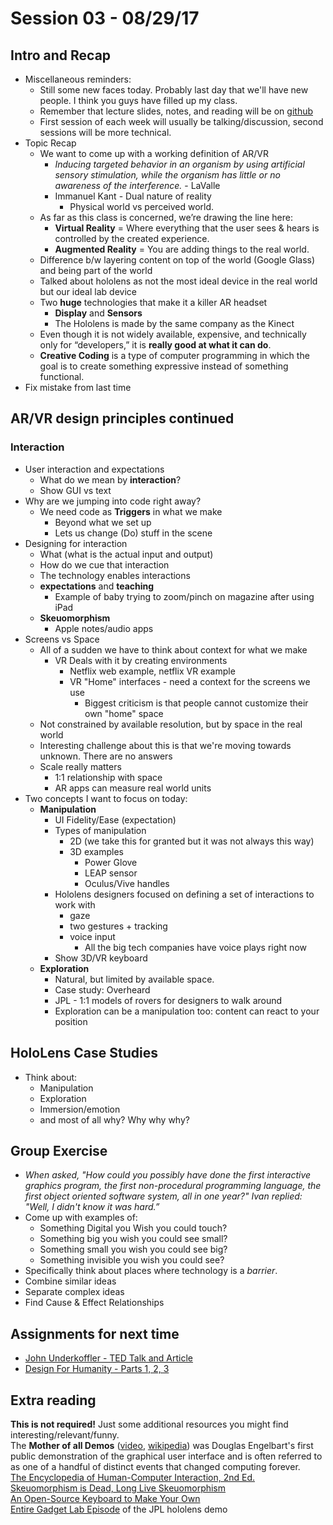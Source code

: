 # Session 03 - 08/29/17


## Intro and Recap
* Miscellaneous reminders:
    * Still some new faces today. Probably last day that we'll have new people. I think you guys have filled up my class.
    * Remember that lecture slides, notes, and reading will be on [github](https://github.com/ivaylopg/Tech421Tech3706)
    * First session of each week will usually be talking/discussion, second sessions will be more technical.
* Topic Recap
    * We want to come up with a working definition of AR/VR
        * _Inducing targeted behavior in an organism by using artificial sensory stimulation, while the organism has little or no awareness of the interference._ - LaValle
        * Immanuel Kant - Dual nature of reality
            * Physical world vs perceived world.
    * As far as this class is concerned, we’re drawing the line here:
        * **Virtual Reality** = Where everything that the user sees & hears is controlled by the created experience. 
        * **Augmented Reality** = You are adding things to the real world.
    * Difference b/w layering content on top of the world (Google Glass) and being part of the world
    * Talked about hololens as not the most ideal device in the real world but our ideal lab device
    * Two **huge** technologies that make it a killer AR headset
        * **Display** and **Sensors**
        * The Hololens is made by the same company as the Kinect
    * Even though it is not widely available, expensive, and technically only for “developers,” it is **really good at what it can do**.
    * **Creative Coding** is a type of computer programming in which the goal is to create something expressive instead of something functional.
* Fix mistake from last time

## AR/VR design principles continued
### Interaction
* User interaction and expectations
    * What do we mean by **interaction**?
    * Show GUI vs text
* Why are we jumping into code right away?
    * We need code as **Triggers** in what we make
        - Beyond what we set up
        - Lets us change (Do) stuff in the scene
* Designing for interaction
    * What (what is the actual input and output)
    * How do we cue that interaction
    * The technology enables interactions
    * **expectations** and **teaching**
        * Example of baby trying to zoom/pinch on magazine after using iPad
    * **Skeuomorphism**
        * Apple notes/audio apps
* Screens vs Space
    * All of a sudden we have to think about context for what we make
        * VR Deals with it by creating environments
            * Netflix web example, netflix VR example
            * VR "Home" interfaces - need a context for the screens we use
                * Biggest criticism is that people cannot customize their own "home" space
    * Not constrained by available resolution, but by space in the real world
    * Interesting challenge about this is that we're moving towards unknown. There are no answers
    * Scale really matters
        * 1:1 relationship with space
        * AR apps can measure real world units
* Two concepts I want to focus on today:
    * **Manipulation**
        * UI Fidelity/Ease (expectation)
        * Types of manipulation
            * 2D (we take this for granted but it was not always this way)
            * 3D examples
                * Power Glove
                * LEAP sensor
                * Oculus/Vive handles
        * Hololens designers focused on defining a set of interactions to work with
            * gaze
            * two gestures + tracking
            * voice input
                * All the big tech companies have voice plays right now
        * Show 3D/VR keyboard
    * **Exploration**
        * Natural, but limited by available space.
        * Case study: Overheard
        * JPL - 1:1 models of rovers for designers to walk around
        * Exploration can be a manipulation too: content can react to your position

## HoloLens Case Studies
* Think about:
    * Manipulation
    * Exploration
    * Immersion/emotion
    * and most of all why? Why why why?

## Group Exercise
* _When asked, "How could you possibly have done the first interactive graphics program, the first non-procedural programming language, the first object oriented software system, all in one year?" Ivan replied: "Well, I didn't know it was hard.”_
* Come up with examples of:
    * Something Digital you Wish you could touch?
    * Something big you wish you could see small?
    * Something small you wish you could see big?
    * Something invisible you wish you could see?
* Specifically think about places where technology is a _barrier_.
* Combine similar ideas
* Separate complex ideas
* Find Cause & Effect Relationships

## Assignments for next time
* [John Underkoffler - TED Talk and Article](https://thenextweb.com/media/2015/08/31/a-stark-future/)
* [Design For Humanity - Parts 1, 2, 3](https://medium.com/swlh/the-future-of-design-is-emotional-5789ccde17aa)

## Extra reading
**This is not required!** Just some additional resources you might find interesting/relevant/funny.    
The **Mother of all Demos** ([video](https://www.youtube.com/watch?v=yJDv-zdhzMY), [wikipedia](https://en.wikipedia.org/wiki/The_Mother_of_All_Demos)) was Douglas Engelbart's first public demonstration of the graphical user interface and is often referred to as one of a handful of distinct events that changed computing forever.    
[The Encyclopedia of Human-Computer Interaction, 2nd Ed.](https://www.interaction-design.org/literature/book/the-encyclopedia-of-human-computer-interaction-2nd-ed/human-computer-interaction-brief-intro)    
[Skeuomorphism is Dead, Long Live Skeuomorphism](https://www.interaction-design.org/literature/article/skeuomorphism-is-dead-long-live-skeuomorphism)    
[An Open-Source Keyboard to Make Your Own](http://www.normalvr.com/blog/an-open-source-keyboard-to-make-your-own/)    
[Entire Gadget Lab Episode](https://www.youtube.com/watch?v=IcJ-JuA_K7U) of the JPL hololens demo
